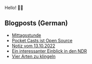 Hello! 👋🏻

## Blogposts (German)
<!-- BLOG-POST-LIST:START -->
- [Mittagsstunde](https://maurice-renck.de/de/leseliste/mittagsstunde)
- [Pocket Casts ist Open Source](https://maurice-renck.de/de/notes/2022/pocket-casts-ist-opensource)
- [Notiz vom 13.10.2022](https://maurice-renck.de/de/notes/2022/1665650102)
- [Ein interessanter Einblick in den NDR](https://maurice-renck.de/de/notes/2022/ein-interessanter-einblick-in-den-ndr)
- [Vier Arten zu klingeln](https://maurice-renck.de/de/blog/2022/vier-arten-zu-klingeln)
<!-- BLOG-POST-LIST:END -->

<!--
**mauricerenck/mauricerenck** is a ✨ _special_ ✨ repository because its `README.md` (this file) appears on your GitHub profile.

Here are some ideas to get you started:

- 🔭 I’m currently working on ...
- 🌱 I’m currently learning ...
- 👯 I’m looking to collaborate on ...
- 🤔 I’m looking for help with ...
- 💬 Ask me about ...
- 📫 How to reach me: ...
- 😄 Pronouns: ...
- ⚡ Fun fact: ...
-->
